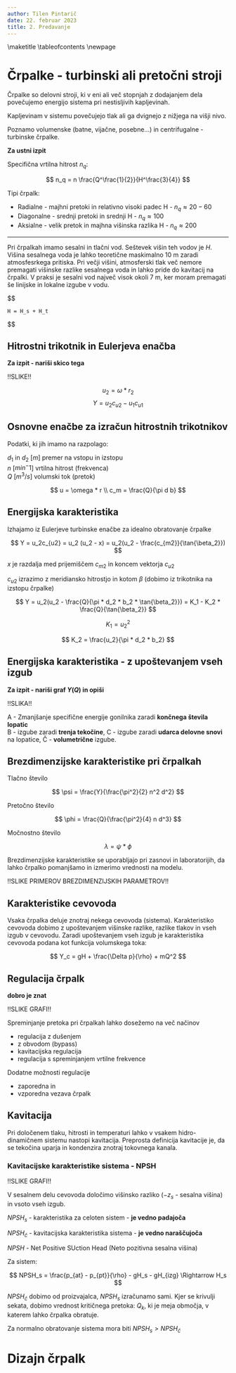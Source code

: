 ```yaml
---
author: Tilen Pintarič
date: 22. februar 2023
title: 2. Predavanje
---
```


\maketitle
\tableofcontents
\newpage

# Črpalke - turbinski ali pretočni stroji

Črpalke so delovni stroji, ki v eni ali več stopnjah z dodajanjem dela povečujemo energijo sistema pri nestisljivih kapljevinah.

Kapljevinam v sistemu povečujejo tlak ali ga dvignejo z nižjega na višji nivo.

Poznamo volumenske (batne, vijačne, posebne...) in centrifugalne - turbinske črpalke.

**Za ustni izpit**

Specifična vrtilna hitrost $n_q$:

$$
    n_q = n \frac{Q^\frac{1}{2}}{H^\frac{3}{4}}
$$

Tipi črpalk:

* Radialne - majhni pretoki in relativno visoki padec H - $n_q \approx 20 - 60$
* Diagonalne - srednji pretoki in srednji H - $n_q \approx 100$ 
* Aksialne - velik pretok in majhna višinska razlika H - $n_q \approx 200$

---

Pri črpalkah imamo sesalni in tlačni vod. Seštevek višin teh vodov je $H$. Višina sesalnega voda je lahko teoretične maskimalno 10 m zaradi atmosfesrkega pritiska. Pri večji višini, atmosferski tlak več nemore premagati višinske razlike sesalnega voda in lahko pride do kavitacij na črpalki. V praksi je sesalni vod največ visok okoli 7 m, ker moram premagati še linijske in lokalne izgube v vodu.

$$

    H = H_s + H_t

$$

## Hitrostni trikotnik in Eulerjeva enačba

**Za izpit - nariši skico tega**

!!SLIKE!!

$$ u_2 = \omega * r_2 $$
$$ Y = u_2 c_{u2} - u_1 c_{u1} $$

## Osnovne enačbe za izračun hitrostnih trikotnikov

Podatki, ki jih imamo na razpolago:

$d_1$ in $d_2$ [$m$] premer na vstopu in izstopu \
$n$ [$min^-1$] vrtilna hitrost (frekvenca) \
$Q$ [$m^3/s$] volumski tok (pretok)

$$
    u = \omega * r \\
    c_m = \frac{Q}{\pi d b}
$$

## Energijska karakteristika

Izhajamo iz Eulerjeve turbinske enačbe za idealno obratovanje črpalke

$$
    Y = u_2c_{u2} = u_2 (u_2 - x) = u_2(u_2 - \frac{c_{m2}}{\tan{\beta_2}})
$$

$x$ je razdalja med prijemiščem $c_{m2}$ in koncem vektorja $c_{u2}$

$c_{u2}$ izrazimo z meridiansko hitrostjo in kotom $\beta$ (dobimo iz trikotnika na izstopu črpalke)

$$
    Y = u_2(u_2 - \frac{Q}{\pi * d_2 * b_2 * \tan{\beta_2}}) = K_1 - K_2 * \frac{Q}{\tan{\beta_2}}
$$

$$
    K_1 = u_2^2
$$

$$
    K_2 = \frac{u_2}{\pi * d_2 * b_2}
$$

## Energijska karakteristika - z upoštevanjem vseh izgub

**Za izpit - nariši graf $Y(Q)$ in opiši**

!!SLIKA!!

A - Zmanjšanje specifične energije gonilnika zaradi **končnega števila lopatic** \
B - izgube zaradi **trenja tekočine**,
C - izgube zaradi **udarca delovne snovi** na lopatice,
Č - **volumetrične** izgube.

## Brezdimenzijske karakteristike pri črpalkah

Tlačno število

$$
    \psi = \frac{Y}{\frac{\pi^2}{2} n^2 d^2}
$$

Pretočno število

$$
    \phi = \frac{Q}{\frac{\pi^2}{4} n d^3}
$$

Močnostno število

$$
    \lambda = \psi * \phi
$$

Brezdimenzijske karakteristike se uporabljajo pri zasnovi in laboratorijih, da lahko črpalko pomanjšamo in izmerimo vrednosti na modelu.

!!SLIKE PRIMEROV BREZDIMENZIJSKIH PARAMETROV!!

## Karakteristike cevovoda

Vsaka črpalka deluje znotraj nekega cevovoda (sistema). Karakteristiko cevovoda dobimo z upoštevanjem višinske razlike, razlike tlakov in vseh izgub v cevovodu. Zaradi upoštevanjem vseh izgub je karakteristika cevovoda podana kot funkcija volumskega toka:

$$
    Y_c = gH + \frac{\Delta p}{\rho} + mQ^2
$$

## Regulacija črpalk

**dobro je znat**

!!SLIKE GRAFI!!

Spreminjanje pretoka pri črpalkah lahko dosežemo na več načinov

* regulacija z dušenjem
* z obvodom (bypass)
* kavitacijska regulacija
* regulacija s spreminjanjem vrtilne frekvence

Dodatne možnosti regulacije

* zaporedna in
* vzporedna vezava črpalk

## Kavitacija

Pri določenem tlaku, hitrosti in temperaturi lahko v vsakem hidro-dinamičnem sistemu nastopi kavitacija. Preprosta definicija kavitacije je, da se tekočina uparja in kondenzira znotraj tokovnega kanala.

### Kavitacijske karakteristike sistema - NPSH

!!SLIKE GRAFI!!

V sesalnem delu cevovoda določimo višinsko razliko ($-z_s$ - sesalna višina) in vsoto vseh izgub.

$NPSH_{s}$ - karakteristika za celoten sistem - **je vedno padajoča**

$NPSH_{č}$ - kavitacijska karakteristika sistema - **je vedno naraščujoča**

$NPSH$ - Net Positive SUction Head (Neto pozitivna sesalna višina)

Za sistem:

$$
    NPSH_s = \frac{p_{at} - p_{pt}}{\rho} - gH_s - gH_{izg} \Rightarrow H_s
$$

$NPSH_{č}$ dobimo od proizvajalca, $NPSH_s$ izračunamo sami. Kjer se krivulji sekata, dobimo vrednost kritičnega pretoka: $Q_k$, ki je meja območja, v katerem lahko črpalka obratuje.

Za normalno obratovanje sistema mora biti $NPSH_s > NPSH_{č}$

# Dizajn črpalk
